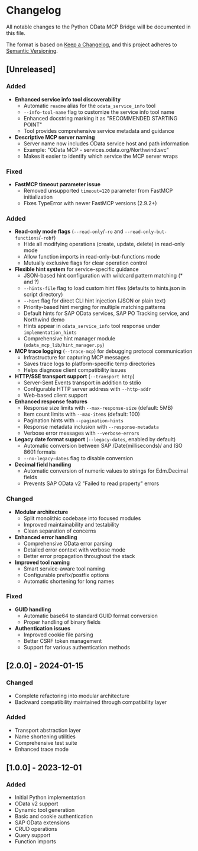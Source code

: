 # Changelog

All notable changes to the Python OData MCP Bridge will be documented in this file.

The format is based on [Keep a Changelog](https://keepachangelog.com/en/1.0.0/),
and this project adheres to [Semantic Versioning](https://semver.org/spec/v2.0.0.html).

## [Unreleased]

### Added
- **Enhanced service info tool discoverability**
  - Automatic `readme` alias for the `odata_service_info` tool
  - `--info-tool-name` flag to customize the service info tool name
  - Enhanced docstring marking it as "RECOMMENDED STARTING POINT"
  - Tool provides comprehensive service metadata and guidance
- **Descriptive MCP server naming**
  - Server name now includes OData service host and path information
  - Example: "OData MCP - services.odata.org/Northwind.svc"
  - Makes it easier to identify which service the MCP server wraps

### Fixed
- **FastMCP timeout parameter issue**
  - Removed unsupported `timeout=120` parameter from FastMCP initialization
  - Fixes TypeError with newer FastMCP versions (2.9.2+)

### Added
- **Read-only mode flags** (`--read-only`/`-ro` and `--read-only-but-functions`/`-robf`)
  - Hide all modifying operations (create, update, delete) in read-only mode
  - Allow function imports in read-only-but-functions mode
  - Mutually exclusive flags for clear operation control
- **Flexible hint system** for service-specific guidance
  - JSON-based hint configuration with wildcard pattern matching (* and ?)
  - `--hints-file` flag to load custom hint files (defaults to hints.json in script directory)
  - `--hint` flag for direct CLI hint injection (JSON or plain text)
  - Priority-based hint merging for multiple matching patterns
  - Default hints for SAP OData services, SAP PO Tracking service, and Northwind demo
  - Hints appear in `odata_service_info` tool response under `implementation_hints`
  - Comprehensive hint manager module (`odata_mcp_lib/hint_manager.py`)
- **MCP trace logging** (`--trace-mcp`) for debugging protocol communication
  - Infrastructure for capturing MCP messages
  - Saves trace logs to platform-specific temp directories
  - Helps diagnose client compatibility issues
- **HTTP/SSE transport support** (`--transport http`)
  - Server-Sent Events transport in addition to stdio
  - Configurable HTTP server address with `--http-addr`
  - Web-based client support
- **Enhanced response features**
  - Response size limits with `--max-response-size` (default: 5MB)
  - Item count limits with `--max-items` (default: 100)
  - Pagination hints with `--pagination-hints`
  - Response metadata inclusion with `--response-metadata`
  - Verbose error messages with `--verbose-errors`
- **Legacy date format support** (`--legacy-dates`, enabled by default)
  - Automatic conversion between SAP /Date(milliseconds)/ and ISO 8601 formats
  - `--no-legacy-dates` flag to disable conversion
- **Decimal field handling**
  - Automatic conversion of numeric values to strings for Edm.Decimal fields
  - Prevents SAP OData v2 "Failed to read property" errors

### Changed
- **Modular architecture**
  - Split monolithic codebase into focused modules
  - Improved maintainability and testability
  - Clean separation of concerns
- **Enhanced error handling**
  - Comprehensive OData error parsing
  - Detailed error context with verbose mode
  - Better error propagation throughout the stack
- **Improved tool naming**
  - Smart service-aware tool naming
  - Configurable prefix/postfix options
  - Automatic shortening for long names

### Fixed
- **GUID handling**
  - Automatic base64 to standard GUID format conversion
  - Proper handling of binary fields
- **Authentication issues**
  - Improved cookie file parsing
  - Better CSRF token management
  - Support for various authentication methods

## [2.0.0] - 2024-01-15

### Changed
- Complete refactoring into modular architecture
- Backward compatibility maintained through compatibility layer

### Added
- Transport abstraction layer
- Name shortening utilities
- Comprehensive test suite
- Enhanced trace mode

## [1.0.0] - 2023-12-01

### Added
- Initial Python implementation
- OData v2 support
- Dynamic tool generation
- Basic and cookie authentication
- SAP OData extensions
- CRUD operations
- Query support
- Function imports